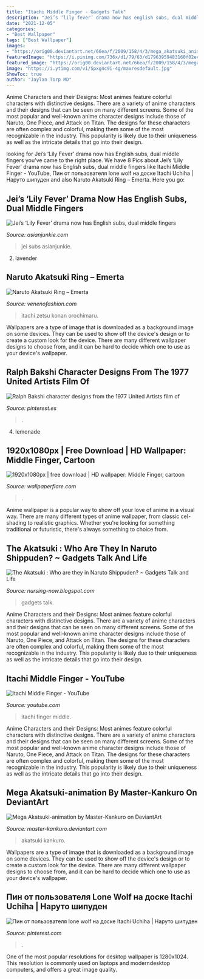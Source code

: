 ```yaml
---
title: "Itachi Middle Finger - Gadgets Talk"
description: "Jei’s ‘lily fever’ drama now has english subs, dual middle fingers"
date: "2021-12-05"
categories:
- "Best Wallpaper"
tags: ["Best Wallpaper"]
images:
- "https://orig00.deviantart.net/66ea/f/2009/158/4/3/mega_akatsuki_animation_by_master_kankuro.gif"
featuredImage: "https://i.pinimg.com/736x/d1/79/63/d17963959483160f02ec0995b0973270.jpg"
featured_image: "https://orig00.deviantart.net/66ea/f/2009/158/4/3/mega_akatsuki_animation_by_master_kankuro.gif"
image: "https://i.ytimg.com/vi/Spxg4c9i-4g/maxresdefault.jpg"
ShowToc: true
author: "Jaylan Torp MD"
---
```



Anime Characters and their Designs: Most animes feature colorful characters with distinctive designs.
There are a variety of anime characters and their designs that can be seen on many different screens. Some of the most popular and well-known anime character designs include those of Naruto, One Piece, and Attack on Titan. The designs for these characters are often complex and colorful, making them some of the most recognizable in the industry. This popularity is likely due to their uniqueness as well as the intricate details that go into their design.

	

		
looking for Jei’s ‘Lily Fever’ drama now has English subs, dual middle fingers you've came to the right place. We have 8 Pics about Jei’s ‘Lily Fever’ drama now has English subs, dual middle fingers like Itachi Middle Finger - YouTube, Пин от пользователя lone wolf на доске Itachi Uchiha | Наруто шипуден and also Naruto Akatsuki Ring – Emerta. Here you go:
		
    
## Jei’s ‘Lily Fever’ Drama Now Has English Subs, Dual Middle Fingers

<img loading=lazy src="http://www.asianjunkie.com/wp-content/uploads/2015/12/LilyFeverDoubleMiddle.png" onerror="this.onerror=null;this.src='https://tse3.mm.bing.net/th?id=OIP.wl_b4Z3Bp2GkPoDseetq1wHaD8&amp;pid=15.1';" alt="Jei’s ‘Lily Fever’ drama now has English subs, dual middle fingers">

_Source: asianjunkie.com_

>jei subs asianjunkie. 

	

2. lavender 

    
## Naruto Akatsuki Ring – Emerta

<img loading=lazy src="https://cdn.shopify.com/s/files/1/0947/8766/products/Japan-Anime-Naruto-Cosplay-Rings-Akatsuki-Member-Uchiha-Itachi-Orochimaru-Konan-Nagato-Zetsu-HOKAGE-Men-Ring_9c2757eb-f3cf-4f96-9e14-b5c4c966f2b5_1024x1024.jpg?v=1605015243" onerror="this.onerror=null;this.src='https://tse2.mm.bing.net/th?id=OIP.rp0SlkQ7iATATvicysTAYgHaHa&amp;pid=15.1';" alt="Naruto Akatsuki Ring – Emerta">

_Source: venenofashion.com_

>itachi zetsu konan orochimaru. 

	

Wallpapers are a type of image that is downloaded as a background image on some devices. They can be used to show off the device's design or to create a custom look for the device. There are many different wallpaper designs to choose from, and it can be hard to decide which one to use as your device's wallpaper.

    
## Ralph Bakshi Character Designs From The 1977 United Artists Film Of

<img loading=lazy src="https://i.pinimg.com/236x/1f/20/46/1f20468a82b6d3512371e374f8671c50.jpg?nii=t" onerror="this.onerror=null;this.src='https://tse2.mm.bing.net/th?id=OIP.82ujr33bb6sL7QMbrM62XQAAAA&amp;pid=15.1';" alt="Ralph Bakshi character designs from the 1977 United Artists film of">

_Source: pinterest.es_

>. 

	

4. lemonade 

    
## 1920x1080px | Free Download | HD Wallpaper: Middle Finger, Cartoon

<img loading=lazy src="https://c4.wallpaperflare.com/wallpaper/268/96/863/anime-anime-girls-original-characters-short-hair-wallpaper-thumb.jpg" onerror="this.onerror=null;this.src='https://tse2.mm.bing.net/th?id=OIP.dJwqS7OF0v-N3qpQNhUEQAHaDt&amp;pid=15.1';" alt="1920x1080px | free download | HD wallpaper: Middle Finger, cartoon">

_Source: wallpaperflare.com_

>. 

	

Anime wallpaper is a popular way to show off your love of anime in a visual way. There are many different types of anime wallpaper, from classic cel-shading to realistic graphics. Whether you're looking for something traditional or futuristic, there's always something to choice from.

    
## The Akatsuki : Who Are They In Naruto Shippuden? ~ Gadgets Talk And Life

<img loading=lazy src="https://lh6.googleusercontent.com/proxy/ZDuCJRu84hEr8pap_yWVXEMlZLrL2FpfGpHeunIaAQUO6RFqrzuk23t-MLD9YBg0RL9qi463okJ6gw=s0-d" onerror="this.onerror=null;this.src='https://tse3.mm.bing.net/th?id=OIP.HaAgyBvwcrpar8riTwcG9QAAAA&amp;pid=15.1';" alt="The Akatsuki : Who are they in Naruto Shippuden? ~ Gadgets Talk and Life">

_Source: nursing-now.blogspot.com_

>gadgets talk. 

	

Anime Characters and their Designs: Most animes feature colorful characters with distinctive designs.
There are a variety of anime characters and their designs that can be seen on many different screens. Some of the most popular and well-known anime character designs include those of Naruto, One Piece, and Attack on Titan. The designs for these characters are often complex and colorful, making them some of the most recognizable in the industry. This popularity is likely due to their uniqueness as well as the intricate details that go into their design.

    
## Itachi Middle Finger - YouTube

<img loading=lazy src="https://i.ytimg.com/vi/Spxg4c9i-4g/maxresdefault.jpg" onerror="this.onerror=null;this.src='https://tse4.mm.bing.net/th?id=OIP.bmFrZ8Z92vKXLTT6uzDdPQHaEK&amp;pid=15.1';" alt="Itachi Middle Finger - YouTube">

_Source: youtube.com_

>itachi finger middle. 

	

Anime Characters and their Designs: Most animes feature colorful characters with distinctive designs.
There are a variety of anime characters and their designs that can be seen on many different screens. Some of the most popular and well-known anime character designs include those of Naruto, One Piece, and Attack on Titan. The designs for these characters are often complex and colorful, making them some of the most recognizable in the industry. This popularity is likely due to their uniqueness as well as the intricate details that go into their design.

    
## Mega Akatsuki-animation By Master-Kankuro On DeviantArt

<img loading=lazy src="https://orig00.deviantart.net/66ea/f/2009/158/4/3/mega_akatsuki_animation_by_master_kankuro.gif" onerror="this.onerror=null;this.src='https://tse3.mm.bing.net/th?id=OIP.jAFu67djUJRhD_6yuGFuKAHaHa&amp;pid=15.1';" alt="Mega Akatsuki-animation by Master-Kankuro on DeviantArt">

_Source: master-kankuro.deviantart.com_

>akatsuki kankuro. 

	

Wallpapers are a type of image that is downloaded as a background image on some devices. They can be used to show off the device's design or to create a custom look for the device. There are many different wallpaper designs to choose from, and it can be hard to decide which one to use as your device's wallpaper.

    
## Пин от пользователя Lone Wolf на доске Itachi Uchiha | Наруто шипуден

<img loading=lazy src="https://i.pinimg.com/736x/d1/79/63/d17963959483160f02ec0995b0973270.jpg" onerror="this.onerror=null;this.src='https://tse2.mm.bing.net/th?id=OIP.xYrhuCWboiM6uLkHOv6OWQHaJ3&amp;pid=15.1';" alt="Пин от пользователя lone wolf на доске Itachi Uchiha | Наруто шипуден">

_Source: pinterest.com_

>. 

	

One of the most popular resolutions for desktop wallpaper is 1280x1024. This resolution is commonly used on laptops and moderndesktop computers, and offers a great image quality.


